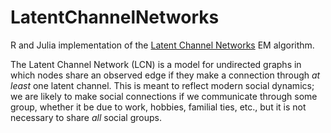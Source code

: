 # LatentChannelNetworks

R and Julia implementation of the [Latent Channel Networks](https://arxiv.org/abs/1906.04563) EM algorithm. 

The Latent Channel Network (LCN) is a model for undirected graphs in which nodes share an observed edge if they make a connection through *at least* one latent channel. This is meant to reflect modern social dynamics; we are likely to make social connections if we communicate through some group, whether it be due to work, hobbies, familial ties, etc., but it is not necessary to share *all* social groups. 
